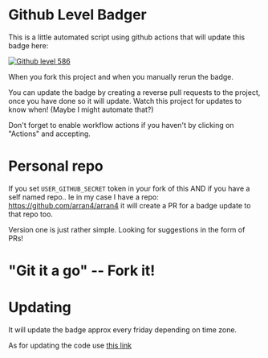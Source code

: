 # Github Level Badger

This is a little automated script using github actions that will update this badge here:

<a id="githubLevelId" href="https://github.com/arran4/github-level"> <img src="https://img.shields.io/badge/Github Level%20version1-586-yellowgreen" alt="Github level 586"/></a>

When you fork this project and when you manually rerun the badge. 

You can update the badge by creating a reverse pull requests to the project, once you have done so it will update. Watch this project for updates to know when! (Maybe I might automate that?)

Don't forget to enable workflow actions if you haven't by clicking on "Actions" and accepting.

# Personal repo

If you set `USER_GITHUB_SECRET` token in your fork of this AND if you have a self named repo.. Ie in my case I have a repo: https://github.com/arran4/arran4 it will create a PR for a badge update to that repo too. 

Version one is just rather simple. Looking for suggestions in the form of PRs!

# "Git it a go" -- Fork it!

# Updating

It will update the badge approx every friday depending on time zone.

As for updating the code use [this link](../../compare/main...arran4:main)